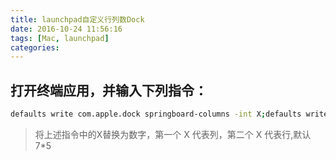 ```yaml
---
title: launchpad自定义行列数Dock
date: 2016-10-24 11:56:16
tags: [Mac, launchpad]
categories:
---
```

## 打开终端应用，并输入下列指令：
``` bash
defaults write com.apple.dock springboard-columns -int X;defaults write com.apple.dock springboard-rows -int X;defaults write com.apple.dock ResetLaunchPad -bool TRUE;killall Dock
```
> 将上述指令中的X替换为数字，第一个 X 代表列，第二个 X 代表行,默认7*5
